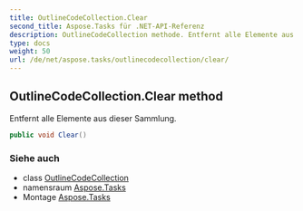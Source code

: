 ```yaml
---
title: OutlineCodeCollection.Clear
second_title: Aspose.Tasks für .NET-API-Referenz
description: OutlineCodeCollection methode. Entfernt alle Elemente aus dieser Sammlung.
type: docs
weight: 50
url: /de/net/aspose.tasks/outlinecodecollection/clear/
---
```

## OutlineCodeCollection.Clear method

Entfernt alle Elemente aus dieser Sammlung.

```csharp
public void Clear()
```

### Siehe auch

* class [OutlineCodeCollection](../)
* namensraum [Aspose.Tasks](../../outlinecodecollection/)
* Montage [Aspose.Tasks](../../../)


